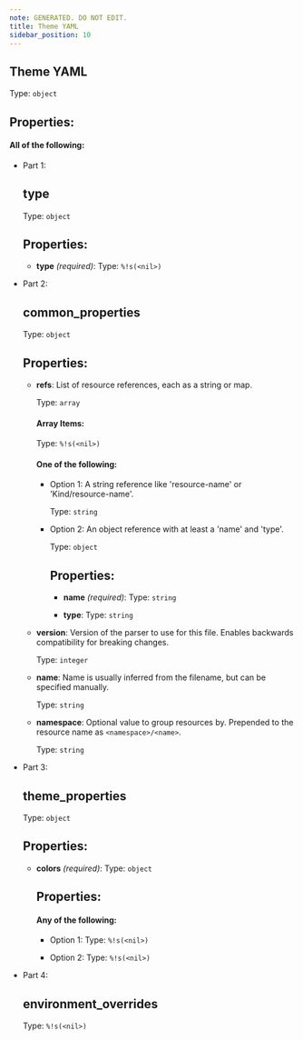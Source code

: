 ```yaml
---
note: GENERATED. DO NOT EDIT.
title: Theme YAML
sidebar_position: 10
---
```

## Theme YAML

Type: `object`

## Properties:
#### All of the following:
- Part 1:
  ## type

  Type: `object`

  ## Properties:

  - **type** _(required)_:
    Type: `%!s(<nil>)`

- Part 2:
  ## common_properties

  Type: `object`

  ## Properties:

  - **refs**:
    List of resource references, each as a string or map.

    Type: `array`

    #### Array Items:
      Type: `%!s(<nil>)`

      #### One of the following:
      - Option 1:
        A string reference like 'resource-name' or 'Kind/resource-name'.

        Type: `string`

      - Option 2:
        An object reference with at least a 'name' and 'type'.

        Type: `object`

        ## Properties:

        - **name** _(required)_:
          Type: `string`


        - **type**:
          Type: `string`


  - **version**:
    Version of the parser to use for this file. Enables backwards compatibility for breaking changes.

    Type: `integer`


  - **name**:
    Name is usually inferred from the filename, but can be specified manually.

    Type: `string`


  - **namespace**:
    Optional value to group resources by. Prepended to the resource name as `<namespace>/<name>`.

    Type: `string`

- Part 3:
  ## theme_properties

  Type: `object`

  ## Properties:

  - **colors** _(required)_:
    Type: `object`

    ## Properties:
    #### Any of the following:
    - Option 1:
      Type: `%!s(<nil>)`

    - Option 2:
      Type: `%!s(<nil>)`

- Part 4:
  ## environment_overrides

  Type: `%!s(<nil>)`

